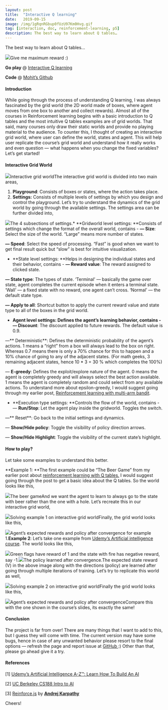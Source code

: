 ```yaml
---
layout:	post
title:	"Interactive Q learning"
date:	2019-09-15
image: /img/1gRqnRGbup0fUzU97Km0Hvg.gif
tag: [interaction, doc, reinforcement-learning, p5]
description: The best way to learn about Q tables…
---
```


The best way to learn about Q tables…

![](/img/1gRqnRGbup0fUzU97Km0Hvg.gif)Give me maximum reward :)

**Go play** @ [Interactive Q learning](http://mohitmayank.com/interactive_q_learning/q_learning.html)

**Code** @ [Mohit’s Github](https://github.com/imohitmayank/interactive_q_learning)

#### Introduction

While going through the process of understanding Q learning, I was always fascinated by the grid world (the 2D world made of boxes, where agent moves from one box to another and collect rewards). Almost all of the courses in Reinforcement learning begins with a basic introduction to Q tables and the most intuitive Q tables examples are of grid worlds. That said, many courses only draw their static worlds and provide no playing material to the audience. To counter this, I thought of creating an interactive grid world, where user can define the world, states and agent. This will help user replicate the course’s grid world and understand how it really works and even question — what happens when you change the fixed variables? Let’s get started!

#### Interactive Grid World

![](/img/1INSxrgijm3xUgavs-eFbBg.png)Interactive grid worldThe interactive grid world is divided into two main areas,

1. **Playground**: Consists of boxes or states, where the action takes place.
2. **Settings:** Consists of multiple levels of settings by which you design and control the playground.
Let’s try to understand the dynamics of the grid world by going through the available settings. The settings area can be further divided into,

![](/img/1o7BBwWBkuXEVPiuTxJxukg.png)The 4 subsections of settings.* **Gridworld level settings: **Consists of settings which change the format of the overall world, contains -
**— Size**: Select the size of the world. “Large” means more number of states.

**— Speed**: Select the speed of processing. “Fast” is good when we want to get final result quick but “slow” is best for intuitive visualization.

* **State level settings: **Helps in designing the individual states and their behavior, contains -
**— Reward value**: The reward assigned to clicked state.

**— State type**: The types of state. ‘Terminal’ — basically the game over state, agent completes the current episode when it enters a terminal state. ‘Wall’ — a fixed state with no reward, one agent can’t cross. ‘Normal’ — the default state type.

**— Apply to all**: Shortcut button to apply the current reward value and state type to all of the boxes in the grid world.

* **Agent level settings: **Defines the agent’s learning behavior, contains -
—** Discount**: The discount applied to future rewards. The default value is 0.9.

—** Deterministic**: Defines the deterministic probability of the agent’s actions. 1 means a “right” from a box will always lead to the box on right. Whereas 0.7 means there is only a 70% chance for this to happen and a 10% chance of going to any of the adjacent states. (For math geeks, 3 remaining adjacent states, hence 10 * 3 = 30 % which completes the 100%)

— **E-greedy**: Defines the exploit/explore nature of the agent. 0 means the agent is completely greedy and will always select the best action available. 1 means the agent is completely random and could select from any available actions. To understand more about epsilon-greedy, I would suggest going through my earlier post, [Reinforcement learning with multi-arm bandit](http://mohitmayank.com/reinforcement-learning-with-multi-arm-bandit/).

* **Execution type settings: **Controls the flow of the world, contains -
— **Run/Stop**: Let the agent play inside the gridworld. Toggles the switch.

—** Reset**: Go back to the initial settings and dynamics.

— **Show/Hide policy**: Toggle the visibility of policy direction arrows.

— **Show/Hide Highlight**: Toggle the visibility of the current state’s highlight.

#### How to play?

Let take some examples to understand this better.

**Example 1: **The first example could be “The Beer Game” from my earlier post about [reinforcement learning with Q tables.](http://mohitmayank.com/reinforcement-learning-with-q-tables/) I would suggest going through the post to get a basic idea about the Q tables. So the world looks like this,

![](/img/1ar3k67CSv0GrDo9z1IuqvQ.png)The beer gameAnd we want the agent to learn to always go to the state with beer rather than the one with a hole. Let’s recreate this in our interactive grid world,

![](/img/1fr3fzda26xqdXQtRgBq4lw.gif)Solving example 1 on interactive grid worldFinally, the grid world looks like this,

![](/img/1ipcUtAPHQOB6QN1LnruFCA.png)Agent’s expected rewards and policy after convergence for example 1.**Example 2**: Let’s take one example from [Udemy’s Artificial intelligence course](https://www.udemy.com/artificial-intelligence-az/). The world looks like this,

![](/img/191Plm2qb9BKWy6PnpCpkHw.png)Green flags have reward of 1 and the state with fire has negative reward, say -1.![](/img/18DYL0yHVz2LXCex_N4FLUg.png)The policy learned after convergence.The expected state reward (V) in the above image along with the directions (policy) are learned after going through multiple iterations of training. Let’s try to replicate this world as well,

![](/img/16o8fN-TY9_VzOamPQvm3VQ.gif)Solving example 2 on interactive grid worldFinally the grid world looks like this,

![](/img/1n3kZG2wy-t1RORZc3Mkb2Q.png)Agent’s expected rewards and policy after convergenceCompare this with the one shown in the course’s slides, its exactly the same!

#### Conclusion

The project is far from over! There are many things that I want to add to this, but I guess they will come with time. The current version may have some bugs, hence in case of any unwanted behavior please resort to the final options — refresh the page and report issue at [GitHub ](https://github.com/imohitmayank/interactive_q_learning):) Other than that, please go ahead give it a try.

#### References

[1] [Udemy’s Artificial Intelligence A-Z™: Learn How To Build An AI](https://www.udemy.com/artificial-intelligence-az/)

[2] [UC Berkeley CS188 Intro to AI](http://ai.berkeley.edu/reinforcement.html)

[3] [Reinforce.js](https://cs.stanford.edu/people/karpathy/reinforcejs/gridworld_dp.html) by [**Andrej Karpathy**](https://twitter.com/karpathy)

Cheers!

  